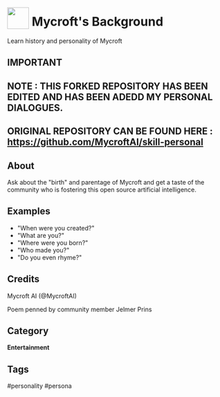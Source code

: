 # <img src='https://raw.githack.com/FortAwesome/Font-Awesome/master/svgs/solid/smile-wink.svg' card_color='#22a7f0' width='50' height='50' style='vertical-align:bottom'/> Mycroft's Background
Learn history and personality of Mycroft

## IMPORTANT ##
## NOTE : THIS FORKED REPOSITORY HAS BEEN EDITED AND HAS BEEN ADEDD MY PERSONAL DIALOGUES.
## ORIGINAL REPOSITORY CAN BE FOUND HERE : https://github.com/MycroftAI/skill-personal

## About
Ask about the "birth" and parentage of Mycroft and get a taste of the community
who is fostering this open source artificial intelligence.

## Examples
* "When were you created?"
* "What are you?"
* "Where were you born?"
* "Who made you?"
* "Do you even rhyme?"

## Credits
Mycroft AI (@MycroftAI)

Poem penned by community member Jelmer Prins

## Category
**Entertainment**

## Tags
#personality
#persona
